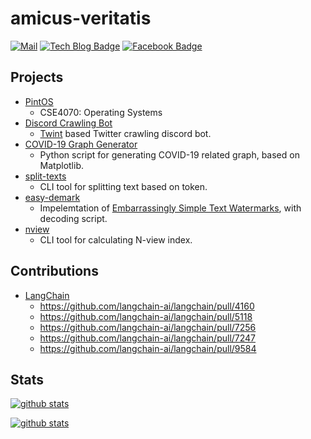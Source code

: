 # amicus-veritatis

[![Mail](https://img.shields.io/badge/Mail-Mail?logo=mail.ru&style=flat-square&color=168DE2&logoColor=white&link=mailto:otome@u.sogang.ac.kr)](mailto:otome@u.sogang.ac.kr)
[![Tech Blog Badge](http://img.shields.io/badge/-Tech%20blog-black?style=flat-square&logo=github&link=https://amicus-veritatis.github.io/)](https://amicus-veritatis.github.io/)
[![Facebook Badge](https://img.shields.io/badge/facebook-1877f2?style=flat-square&logo=facebook&logoColor=white&link=https://www.facebook.com/myungsub.kim.961/)](https://www.facebook.com/myungsub.kim.961/)

## Projects
- [PintOS](https://github.com/amicus-veritatis/pintos)
  - CSE4070: Operating Systems
- [Discord Crawling Bot](https://github.com/amicus-veritatis/Discord-Crawling-Bot)
  - [Twint](https://github.com/twintproject/twint) based Twitter crawling discord bot.
- [COVID-19 Graph Generator](https://github.com/amicus-veritatis/Namu-graph-generator)
  - Python script for generating COVID-19 related graph, based on Matplotlib.
- [split-texts](https://github.com/amicus-veritatis/split-texts)
  - CLI tool for splitting text based on token.
- [easy-demark](https://github.com/amicus-veritatis/easydemark)
  - Impelemtation of [Embarrassingly Simple Text Watermarks](https://paperswithcode.com/paper/embarrassingly-simple-text-watermarks), with decoding script.
- [nview](https://github.com/vtmetrics/nview)
  - CLI tool for calculating N-view index. 

## Contributions
- [LangChain](https://github.com/langchain-ai/langchain)
  - <https://github.com/langchain-ai/langchain/pull/4160>
  - <https://github.com/langchain-ai/langchain/pull/5118>
  - <https://github.com/langchain-ai/langchain/pull/7256>
  - <https://github.com/langchain-ai/langchain/pull/7247>
  - <https://github.com/langchain-ai/langchain/pull/9584>

## Stats
[![github stats](https://github-readme-stats.vercel.app/api?username=amicus-veritatis&count_private=true&show_icons=true&hide_border=true&bg_color=00000000)](https://github.com/amicus-veritatis)

[![github stats](https://github-readme-stats.vercel.app/api/top-langs?username=amicus-veritatis&count_private=true&show_icons=true&hide_border=true&bg_color=00000000)](https://github.com/amicus-veritatis)


